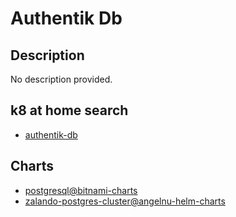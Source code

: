 # Authentik Db

## Description

No description provided.

## k8 at home search

- [authentik-db](https://nanne.dev/k8s-at-home-search/#/authentik-db)

## Charts

- [postgresql@bitnami-charts](https://charts.bitnami.com/bitnami/)
- [zalando-postgres-cluster@angelnu-helm-charts](https://angelnu.github.io/helm-charts/)
